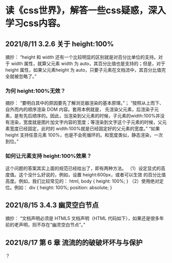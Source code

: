 # 读《css世界》，解答一些css疑惑，深入学习css内容。


## 2021/8/11 3.2.6 关于 height:100%
摘抄：
“height 和 width 还有一个比较明显的区别就是对百分比单位的支持。对于 width 属性，就算父元素 width 为 auto，其百分比值也是支持的；但是，对于 height 属性，如果父元素height 为 auto，只要子元素在文档流中，其百分比值完全就被忽略了。”

### 为何 height:100%无效？
摘抄：
“要明白其中的原因要先了解浏览器渲染的基本原理。”；
“按照从上而下、自外而内的顺序渲染 DOM 内容。套用本例就是，
先渲染父元素，后渲染子元素，是有先后顺序的。因此，当渲染到父元素的时候，子元素的width:100%并没有渲染，宽度就是图片加文字内容的宽度；等渲染到文字这个子元素的时候，父元素宽度已经固定，此时的 width:100%就是已经固定好的父元素的宽度。”
“如果 height 支持任意元素 100%，也是不会死循环的。和宽度类似，静态渲染，一次到位。”

### 如何让元素支持 height:100%效果？
这个问题的答案其实上面的规范已经给出了，即有两种方法。
（1）设定显式的高度值。这个没什么好说的，例如，设置 height:600px，或者可以生效
的百分比值高度。例如，我们比较常见的：
html, body { 
 height: 100%; 
} 
（2）使用绝对定位。例如：
div { 
 height: 100%; 
 position: absolute; 
}

## 2021/8/15 3.4.3 幽灵空白节点
摘抄：
“文档声明必须是 HTML5 文档声明（HTML 代码如下），如果还是很多年前的老声明，则不存在“幽灵空白节点”。”

## 2021/8/17 第 6 章 流流的的破破坏坏与与保护
？

